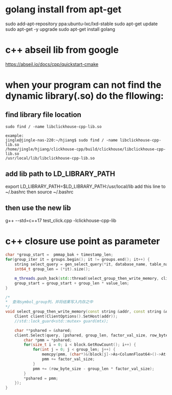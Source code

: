 # golang install from apt-get
sudo add-apt-repository ppa:ubuntu-lxc/lxd-stable
sudo apt-get update
sudo apt-get -y upgrade
sudo apt-get install golang

# c++ abseil lib from google
https://abseil.io/docs/cpp/quickstart-cmake

# when your program can not find the dynamic library(.so) do the fllowing:
## find library file location   
    sudo find / -name libclickhouse-cpp-lib.so 

    example:
    jingle@jingle-nas-220:~/hjiang$ sudo find / -name libclickhouse-cpp-lib.so
    /home/jingle/hjiang/clickhouse-cpp/build/clickhouse/libclickhouse-cpp-lib.so
    /usr/local/lib/libclickhouse-cpp-lib.so

## add lib path to LD_LIBRARY_PATH
export LD_LIBRARY_PATH=$LD_LIBRARY_PATH:/usr/local/lib
add this line to ~/.bashrc
then source ~/.bashrc

## then use the new lib
g++ --std=c++17 test_click.cpp -lclickhouse-cpp-lib

# c++ closure use point as parameter
``` c++
char *group_start =  pmmap_bak + timestamp_len;
for(group_iter it = groups.begin(); it != groups.end(); it++) {
    string select_query = gen_select_query(*it, database_name, table_name, start_date, end_date); //生成这个股票小组的查询请求
    int64_t group_len = (*it).size();                                                             //本小组含有的股票个数

    m_threads.push_back(std::thread(select_group_then_write_memory, clickhouse_addr, select_query, group_start, group_len, value_len, row_byte_size));
    group_start = group_start + group_len * value_len;                              //移动到下一个小组的起始位置
}

/*
*  查询symbol_group列，并将结果写入内存之中
*/ 
void select_group_then_write_memory(const string &addr, const string &query, char *shared, uint64_t group_len, uint64_t factor_val_size, uint64_t row_byte_size) {
    Client client(ClientOptions().SetHost(addr));
    //std::lock_guard<std::mutex> guard(mtx);

    char **pshared = &shared;
    client.Select(query, [pshared, group_len, factor_val_size, row_byte_size] (const Block& block) {
        char *pmm = *pshared;
        for(size_t i = 0; i < block.GetRowCount(); i++) {
            for(int j = 0; j < group_len; j++) {
                memcpy(pmm, (char*)&(block[j]->As<ColumnFloat64>()->At(i)), factor_val_size);
                pmm += factor_val_size;
            }
            pmm += (row_byte_size - group_len * factor_val_size);
        }
        *pshared = pmm;
    });
}
```


